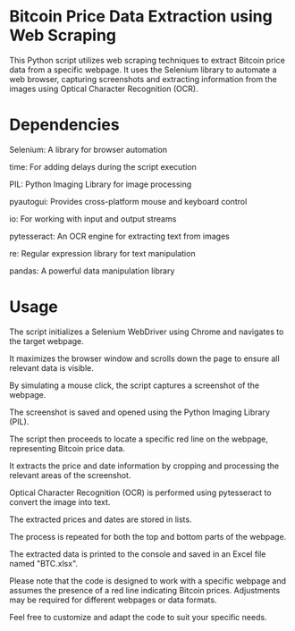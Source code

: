 # Bitcoin Price Data Extraction using Web Scraping
This Python script utilizes web scraping techniques to extract Bitcoin price data from a specific webpage. It uses the Selenium library to automate a web browser, capturing screenshots and extracting information from the images using Optical Character Recognition (OCR).

# Dependencies
Selenium: A library for browser automation

time: For adding delays during the script execution

PIL: Python Imaging Library for image processing

pyautogui: Provides cross-platform mouse and keyboard control

io: For working with input and output streams

pytesseract: An OCR engine for extracting text from images

re: Regular expression library for text manipulation

pandas: A powerful data manipulation library

# Usage
The script initializes a Selenium WebDriver using Chrome and navigates to the target webpage.

It maximizes the browser window and scrolls down the page to ensure all relevant data is visible.

By simulating a mouse click, the script captures a screenshot of the webpage.

The screenshot is saved and opened using the Python Imaging Library (PIL).

The script then proceeds to locate a specific red line on the webpage, representing Bitcoin price data.

It extracts the price and date information by cropping and processing the relevant areas of the screenshot.

Optical Character Recognition (OCR) is performed using pytesseract to convert the image into text.

The extracted prices and dates are stored in lists.

The process is repeated for both the top and bottom parts of the webpage.

The extracted data is printed to the console and saved in an Excel file named "BTC.xlsx".

Please note that the code is designed to work with a specific webpage and assumes the presence of a red line indicating Bitcoin prices. Adjustments may be required for different webpages or data formats.

Feel free to customize and adapt the code to suit your specific needs.
